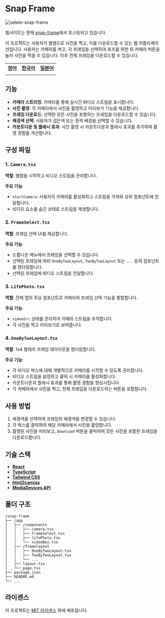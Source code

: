 # Snap Frame

![selete-snap-frame](https://i.imgur.com/Pszkoy2.png)

웹사이트는 현재 [snap-frame](https://snap-frame.vercel.app)에서 호스팅되고 있습니다.

이 프로젝트는 사용자가 웹캠으로 사진을 찍고, 이를 다운로드할 수 있는 웹 어플리케이션입니다. 사용자는 카메라를 켜고, 각 프레임을 선택하여 포즈를 취한 뒤 카메라 버튼을 눌러 사진을 찍을 수 있습니다. 이후 전체 프레임을 다운로드할 수 있습니다.

|                        |                                  |                                  |
| ---------------------- | -------------------------------- | -------------------------------- |
| [**영어**](/README.md) | [**한국어**](/docs/README_ko.md) | [**일본어**](/docs/README_jp.md) |
|                        |                                  |                                  |

## 기능

- **카메라 스트리밍**: 카메라를 통해 실시간 비디오 스트림을 표시합니다.
- **사진 촬영**: 각 카메라에서 사진을 촬영하고 미리보기 기능을 제공합니다.
- **프레임 다운로드**: 선택한 모든 사진을 포함하는 프레임을 다운로드할 수 있습니다.
- **배경색 선택**: 사용자가 검은색 또는 흰색 배경을 선택할 수 있습니다.
- **카운트다운 및 플래시 효과**: 사진 촬영 시 카운트다운과 플래시 효과를 추가하여 촬영 경험을 개선합니다.

## 구성 파일

### 1. `Camera.tsx`

**역할**: 웹캠을 시작하고 비디오 스트림을 관리합니다.

**주요 기능**:

- `startCamera`: 사용자의 카메라를 활성화하고 스트림을 가져와 상위 컴포넌트에 전달합니다.
- 비디오 요소를 숨긴 상태로 스트림을 재생합니다.

### 2. `FrameSelect.tsx`

**역할**: 프레임 선택 UI를 제공합니다.

**주요 기능**:

- 드롭다운 메뉴에서 프레임을 선택할 수 있습니다.
- 선택된 프레임에 따라 `OneByTwoLayout`, `TwoByTwoLayout` 또는 `...` 등의 컴포넌트를 렌더링합니다.
- 선택된 프레임에 비디오 스트림을 전달합니다.

### 3. `LifePhoto.tsx`

**역할**: 전체 앱의 주요 컴포넌트로 카메라와 프레임 선택 기능을 통합합니다.

**주요 기능**:

- `videoSrc` 상태를 관리하여 카메라 스트림을 추적합니다.
- 각 사진을 찍고 미리보기로 보여줍니다.

### 4. `OneByTwoLayout.tsx`

**역할**: 1x4 형태의 프레임 레이아웃을 렌더링합니다.

**주요 기능**:

- 각 비디오 박스에 대해 개별적으로 카메라를 시작할 수 있도록 관리합니다.
- 비디오 스트림을 설정하고 클릭 시 카메라를 활성화합니다.
- 카운트다운과 플래시 효과를 통해 촬영 경험을 향상시킵니다.
- 각 카메라에서 사진을 찍고, 전체 프레임을 다운로드하는 버튼을 포함합니다.

## 사용 방법

1. 배경색을 선택하여 프레임의 배경색을 변경할 수 있습니다.
2. 각 박스를 클릭하여 해당 카메라에서 사진을 촬영합니다.
3. 촬영된 사진을 미리보고, `Download` 버튼을 클릭하여 모든 사진을 포함한 프레임을 다운로드합니다.

## 기술 스택

- [**React**](https://react.dev/)
- [**TypeScript**](https://www.typescriptlang.org/)
- [**Tailwind CSS**](https://tailwindcss.com/)
- [**html2canvas**](https://html2canvas.hertzen.com/)
- [**MediaDevices API**](https://developer.mozilla.org/en-US/docs/Web/API/MediaDevices)

## 폴더 구조

```
/snap-frame
├── /app
│   ├── /components
│   │   ├── camera.tsx
│   │   ├── frameSelect.tsx
│   │   ├── lifePhoto.tsx
│   │   └── videoBox.tsx
│   ├── /framelayout
│   │   ├── OneByTwoLayout.tsx
│   │   ├── TwoByTwoLayout.tsx
│   │   └── ...
│   ├── layout.tsx
│   └── page.tsx
├── package.json
├── README.md
└── ...
```

## 라이센스

이 프로젝트는 [MIT 라이센스](https://mit-license.org/) 하에 배포됩니다.

